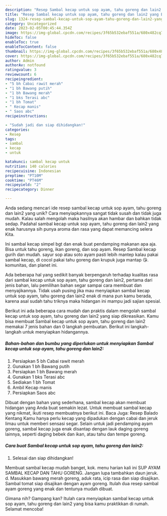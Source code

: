```yaml
---
description: "Resep Sambal kecap untuk sop ayam, tahu goreng dan lain2 yang Bisa Manjain Lidah"
title: "Resep Sambal kecap untuk sop ayam, tahu goreng dan lain2 yang Bisa Manjain Lidah"
slug: 1324-resep-sambal-kecap-untuk-sop-ayam-tahu-goreng-dan-lain2-yang-bisa-manjain-lidah
category: Uncategorized
date: 2023-02-05T00:45:44.354Z
image: https://img-global.cpcdn.com/recipes/3f65b532ebaf551a/680x482cq70/sambal-kecap-untuk-sop-ayam-tahu-goreng-dan-lain2-foto-resep-utama.jpg
hideToc: false
enableToc: true
enableTocContent: false
thumbnail: https://img-global.cpcdn.com/recipes/3f65b532ebaf551a/680x482cq70/sambal-kecap-untuk-sop-ayam-tahu-goreng-dan-lain2-foto-resep-utama.jpg
cover: https://img-global.cpcdn.com/recipes/3f65b532ebaf551a/680x482cq70/sambal-kecap-untuk-sop-ayam-tahu-goreng-dan-lain2-foto-resep-utama.jpg
author: Admin
authorAv: notfound
ratingvalue: 3
reviewcount: 6
recipeingredient:
- "5 bh Cabai rawit merah"
- "1 bh Bawang putih"
- "1 bh Bawang merah"
- "1 bks Terasi abc"
- "1 bh Tomat"
- " Kecap manis"
- " Saos abc"
recipeinstructions:

- "Sudah jadi dan siap dihidangkan!"
categories:
- Resep
tags:
- sambal
- kecap
- untuk

katakunci: sambal kecap untuk 
nutrition: 140 calories
recipecuisine: Indonesian
preptime: "PT10M"
cooktime: "PT46M"
recipeyield: "2"
recipecategory: Dinner

---
```





Anda sedang mencari ide resep sambal kecap untuk sop ayam, tahu goreng dan lain2 yang unik? Cara menyiapkannya sangat tidak susah dan tidak juga mudah. Kalau salah mengolah maka hasilnya akan hambar dan bahkan tidak sedap. Padahal sambal kecap untuk sop ayam, tahu goreng dan lain2 yang enak harusnya sih punya aroma dan rasa yang dapat memancing selera Kita.





Ini sambal kecap simpel bgt dan enak buat pendamping makanan apa aja. Bisa untuk tahu goreng, ikan goreng, dan sop ayam. Resep Sambal kecap gurih dan mudah. sayur sop atau soto ayam pasti lebih mantep kalau pakai sambal kecap, di cocol pakai tahu goreng dan krupuk juga mantap 😘. komunitas, dan planet ini.

Ada beberapa hal yang sedikit banyak berpengaruh terhadap kualitas rasa dari sambal kecap untuk sop ayam, tahu goreng dan lain2, pertama dari jenis bahan, lalu pemilihan bahan segar sampai cara membuat dan menyajikannya. Tidak usah pusing jika mau menyiapkan sambal kecap untuk sop ayam, tahu goreng dan lain2 enak di mana pun kamu berada, karena asal sudah tahu triknya maka hidangan ini mampu jadi sajian spesial.






Berikut ini ada beberapa cara mudah dan praktis dalam mengolah sambal kecap untuk sop ayam, tahu goreng dan lain2 yang siap dikreasikan. Kamu bisa membuat Sambal kecap untuk sop ayam, tahu goreng dan lain2 memakai 7 jenis bahan dan 0 langkah pembuatan. Berikut ini langkah-langkah untuk menyiapkan hidangannya.

<!--inarticleads1-->

##### Bahan-bahan dan bumbu yang diperlukan untuk menyiapkan Sambal kecap untuk sop ayam, tahu goreng dan lain2:

1. Persiapkan 5 bh Cabai rawit merah
1. Gunakan 1 bh Bawang putih
1. Persiapkan 1 bh Bawang merah
1. Gunakan 1 bks Terasi abc
1. Sediakan 1 bh Tomat
1. Ambil  Kecap manis
1. Persiapkan  Saos abc


Dibuat dengan bahan yang sederhana, sambal kecap akan membuat hidangan yang Anda buat semakin lezat. Untuk membuat sambal kecap yang nikmat, ikuti resep membuatnya berikut ini. Baca Juga: Resep Balado Kentang Kamu hanya perlu kecap yang dipadukan dengan cabai dan jeruk limau untuk memberi sensasi segar. Selain untuk jadi pendamping ayam goreng, sambal kecap juga enak disantap dengan lauk daging goreng lainnya, seperti daging bebek dan ikan, atau tahu dan tempe goreng. 

<!--inarticleads2-->

##### Cara buat Sambal kecap untuk sop ayam, tahu goreng dan lain2:


1. Selesai dan siap dihidangkan!

Membuat sambal kecap mudah banget, kok. menu harian kali ini SUP AYAM SAMBAL KECAP DAN TAHU GORENG. Jangan lupa tambahkan daun jeruk. d. Masukkan bawang merah goreng, aduk rata, icip rasa dan siap disajikan. Sambal tomat siap disajikan dengan ayam goreng. Itulah dua resep sambal ayam goreng yang enak dan tentunya mudah dibuat. 

Gimana nih? Gampang kan? Itulah cara menyiapkan sambal kecap untuk sop ayam, tahu goreng dan lain2 yang bisa kamu praktikkan di rumah. Selamat mencoba!

